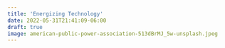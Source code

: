 ```yaml
---
title: 'Energizing Technology'
date: 2022-05-31T21:41:09-06:00
draft: true
image: american-public-power-association-513dBrMJ_5w-unsplash.jpeg
---
```

